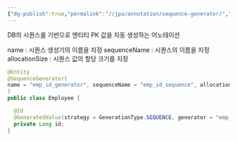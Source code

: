 ```yaml
---
{"dg-publish":true,"permalink":"//jpa/annotation/sequence-generator/","dgPassFrontmatter":true}
---
```



DB의 시퀀스를 기반으로 엔티티 PK 값을 자동 생성하는 어노테이션

name : 시퀀스 생성기의 이름을 지정
sequenceName : 시퀀스의 이름을 지정
allocationSize : 시퀀스 값의 할당 크기를 지정

````java
@Entity 
@SequenceGenerator(
name = "emp_id_generator", sequenceName = "emp_id_sequence", allocationSize = 1
) 
public class Employee {

  @Id 
  @GeneratedValue(strategy = GenerationType.SEQUENCE, generator = "emp_id_generator")
  private Long id; 
}
````
